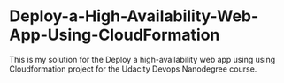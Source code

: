 # Deploy-a-High-Availability-Web-App-Using-CloudFormation
This is my solution for the Deploy a high-availability web app using using Cloudformation project for the Udacity Devops Nanodegree course.
